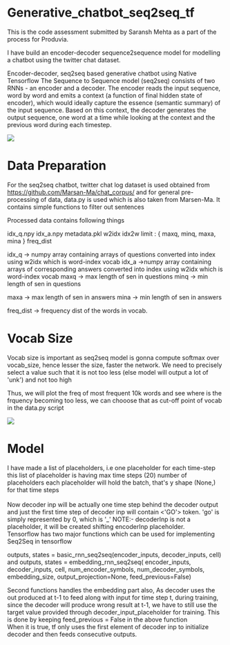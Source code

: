 # Generative_chatbot_seq2seq_tf

This is the code assessment submitted by Saransh Mehta as a part of the process for Produvia. 

I have build an encoder-decoder sequence2sequence model for modelling a chatbot using the twitter chat dataset.


Encoder-decoder, seq2seq based generative chatbot using Native Tensorflow
The Sequence to Sequence model (seq2seq) consists of two RNNs - an encoder and a decoder.
The encoder reads the input sequence, word by word and emits a context (a function of final hidden state of encoder),
which would ideally capture the essence (semantic summary) of the input sequence.
Based on this context, the decoder generates the output sequence, one word at a time while looking at the context and the previous word during each timestep.

<img src = "ai-platform/tasks/natural-language-processing/chatbot/images/seq2seq.png">

# Data Preparation
For the seq2seq chatbot, twitter chat log dataset is used obtained from https://github.com/Marsan-Ma/chat_corpus/ and for general pre-processing of data, data.py is used which is also taken from Marsen-Ma. It contains simple functions to filter out sentences

Processed data contains following things

idx_q.npy
idx_a.npy
metadata.pkl
    w2idx
    idx2w
    limit : { maxq, minq, maxa, mina }
    freq_dist

idx_q -> numpy array containing arrays of questions converted into index using w2idx which is word-index vocab idx_a ->numpy array containing arrays of corresponding answers converted into index using w2idx which is word-index vocab maxq -> max length of sen in questions minq -> min length of sen in questions

maxa -> max length of sen in answers mina -> min length of sen in answers

freq_dist -> frequency dist of the words in vocab.

# Vocab Size
Vocab size is important as seq2seq model is gonna compute softmax over vocab_size, hence lesser the size, faster the network. We need to precisely select a value such that it is not too less (else model will output a lot of 'unk') and not too high

Thus, we will plot the freq of most frequent 10k words and see where is the frquency becoming too less, we can chooose that as cut-off point of vocab in the data.py script

<img src = "images/vocab_frequency.jpg">

# Model
I have made a list of placeholders, i.e one placeholder for each time-step
this list of placeholder is having max time steps (20) number of placeholders 
each placeholder will hold the batch, that's y shape (None,) for that time steps
<br><br>
Now decoder inp will be actually one time step behind the decoder output and just
the first time step of decoder inp will contain <'GO'> token. 'go' is simply represented by 0, which is '_'
NOTE:- decoderInp is not a placeholder, it will be created shifting encoderInp placeholder.
<br>
Tensorflow has two major functions which can be used for implementing Seq2Seq in tensorflow

outputs, states = basic_rnn_seq2seq(encoder_inputs, decoder_inputs, cell)
and
outputs, states = embedding_rnn_seq2seq(
			encoder_inputs, decoder_inputs, cell, num_encoder_symbols, num_decoder_symbols,
			embedding_size, output_projection=None, feed_previous=False)

Second functions handles the embedding part also,
			As decoder uses the out produced at t-1 to feed along with input for time step t,
			during training, since the decoder will produce wrong result at t-1, we have to still use 
			the target value provided through decoder_input_placeholder for training.
			This is done by keeping feed_previous = False in the above function
<br>
When it is true, tf only uses the first element of decoder inp to initialize decoder and
then feeds consecutive outputs.

